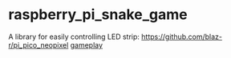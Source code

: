 # raspberry_pi_snake_game
A library for easily controlling LED strip: https://github.com/blaz-r/pi_pico_neopixel
[gameplay](https://github.com/user-attachments/assets/8de69837-59c5-47cf-8fde-54fe61a94c23)

